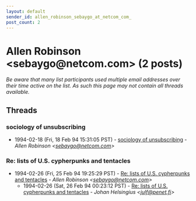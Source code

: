 ```yaml
---
layout: default
sender_id: allen_robinson_sebaygo_at_netcom_com_
post_count: 2
---
```


# Allen Robinson <sebaygo<span>@</span>netcom.com> (2 posts)

_Be aware that many list participants used multiple email addresses over their time active on the list. As such this page may not contain all threads available._

## Threads

### sociology of unsubscribing
+ 1994-02-18 (Fri, 18 Feb 94 15:31:05 PST) - [sociology of unsubscribing](/archive/1994/02/1e11f994910bb62b5ea8ec82a7daf114eb6e7870cf7fc8cb5be23d5e2b9d7cde) - _Allen Robinson \<sebaygo@netcom.com\>_

### Re: lists of U.S. cypherpunks and tentacles
+ 1994-02-26 (Fri, 25 Feb 94 19:25:29 PST) - [Re: lists of U.S. cypherpunks and tentacles](/archive/1994/02/e445e5f763ee9f0b7f4595c50b7fd45a0f396d178408d1290f864a599688cc4a) - _Allen Robinson \<sebaygo@netcom.com\>_
  + 1994-02-26 (Sat, 26 Feb 94 00:23:12 PST) - [Re: lists of U.S. cypherpunks and tentacles](/archive/1994/02/938bcffaf0ef8257d09ae858e0f716703c43ccda3737f538babfd28e7464d656) - _Johan Helsingius \<julf@penet.fi\>_

